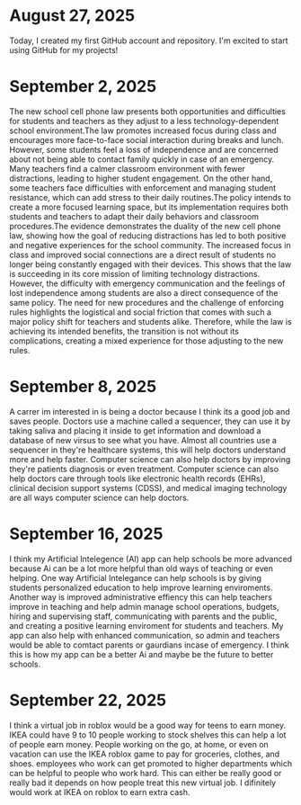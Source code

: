# August 27, 2025
Today, I created my first GitHub account and repository. I'm excited to start using GitHub for my projects!
# September 2, 2025
The new school cell phone law presents both opportunities and difficulties for students and teachers as they adjust to a less technology-dependent school environment.The law promotes increased focus during class and encourages more face-to-face social interaction during breaks and lunch. However, some students feel a loss of independence and are concerned about not being able to contact family quickly in case of an emergency. Many teachers find a calmer classroom environment with fewer distractions, leading to higher student engagement. On the other hand, some teachers face difficulties with enforcement and managing student resistance, which can add stress to their daily routines.The policy intends to create a more focused learning space, but its implementation requires both students and teachers to adapt their daily behaviors and classroom procedures.The evidence demonstrates the duality of the new cell phone law, showing how the goal of reducing distractions has led to both positive and negative experiences for the school community. The increased focus in class and improved social connections are a direct result of students no longer being constantly engaged with their devices. This shows that the law is succeeding in its core mission of limiting technology distractions. However, the difficulty with emergency communication and the feelings of lost independence among students are also a direct consequence of the same policy. The need for new procedures and the challenge of enforcing rules highlights the logistical and social friction that comes with such a major policy shift for teachers and students alike. Therefore, while the law is achieving its intended benefits, the transition is not without its complications, creating a mixed experience for those adjusting to the new rules.

# September 8, 2025
A carrer im interested in is being a doctor because I think its a good job and saves people. Doctors use a machine called a sequencer, they can use it by taking saliva and placing it inside to get information and download a database of new virsus to see what you have. Almost all countries use a sequencer in they're healthcare systems, this will help doctors understand more and help faster. Computer science can also help doctors by improving they're patients diagnosis or even treatment. Computer science can also help doctors care through tools like electronic health records (EHRs), clinical decision support systems (CDSS), and medical imaging technology are all ways computer science can help doctors.

# September 16, 2025
I think my Artificial Intelegence (AI) app can help schools be more advanced because Ai can be a lot more helpful than old ways of teaching or even helping. One way Artificial Intelegance can help schools is by giving students personalized education to help improve learning enviroments. Another way is improved administrative effiency this can help teachers improve in teaching and help admin manage school operations, budgets, hiring and supervising staff, communicating with parents and the public, and creating a positive learning enviroment for students and teachers. My app can also help with enhanced communication, so admin and teachers would be able to comtact parents or gaurdians incase of emergency. I think this is how my app can be a better Ai and maybe be the future to better schools. 

# September 22, 2025
I think a virtual job in roblox would be a good way for teens to earn money. IKEA could have 9 to 10 people working to stock shelves this can help a lot of people earn money. People working on the go, at home, or even on vacation can use the IKEA roblox game to pay for groceries, clothes, and shoes. employees who work can get promoted to higher departments which can be helpful to people who work hard. This can either be really good or really bad it depends on how people treat this new virtual job. I difinitely would work at IKEA on roblox to earn extra cash.    
